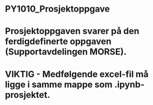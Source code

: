 # PY1010_Prosjektoppgave

# Prosjektoppgaven svarer på den ferdigdefinerte oppgaven (Supportavdelingen MORSE). 
# VIKTIG - Medfølgende excel-fil må ligge i samme mappe som .ipynb-prosjektet.
